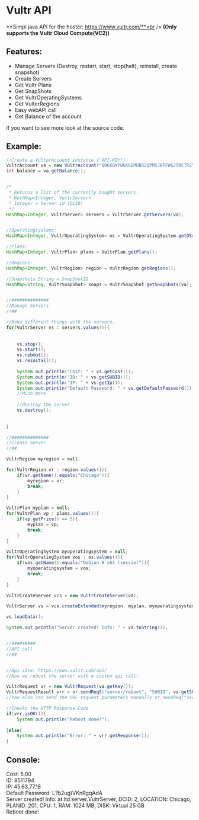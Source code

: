 # Vultr API
 **Simpl java API for the hoster: https://www.vultr.com/**<br />
 **(Only supports the Vultr Cloud Compute(VC2))**

## Features:
-	Manage Servers (Destroy, restart, start, stop(halt), reinstall, create snapshot)
-	Create Servers
-	Get Vultr Plans
-	Get SnapShots
-	Get VultrOperatingSystems
-	Get VulterRegions
-	Easy webAPI call 
-	Get Balance of the account

If you want to see more look at the source code.
## Example: 

~~~java	
//Create a VulterAccount instance ("API-KEY")
VultrAccount va = new VultrAccount("QR6XQYYBGK6EMUB52QPM5JBFFWGJTDCTR2YA");
int balance = va.getBalance();


/*
 * Returns a list of the currently bought servers. 
 * HashMap<Integer, VultrServer> 
 * Integer = Server id (DCID)
 */
HashMap<Integer, VultrServer> servers = VultrServer.getServers(va);


//Operatingsystems:
HashMap<Integer, VultrOperatingSystem> os = VultrOperatingSystem.getOSs();

//Plans:
HashMap<Integer, VultrPlan> plans = VultrPlan.getPlans();

//Regions:
HashMap<Integer, VultrRegion> region = VultrRegion.getRegions();

//Snapshots String = SnapShotID
HashMap<String, VultrSnapShot> snaps = VultrSnapShot.getSnapShots(va);


//##############
//Manage Servers
//##

//Make different things with the servers.
for(VultrServer vs : servers.values()){
	
	
	vs.stop();
	vs.start();
	vs.reboot();
	vs.reinstall();
	
	System.out.println("Cost: " + vs.getCost());
	System.out.println("ID: " + vs.getSUBID());
	System.out.println("IP: " + vs.getIp());
	System.out.println("Default Password: " + vs.getDefaultPassword());
	//Much more
	
	//destroy the server
	vs.destroy();
	
	
}

//##############
//Create Server
//##

VultrRegion myregion = null;

for(VultrRegion vr : region.values()){
	if(vr.getName().equals("Chicago")){
		myregion = vr;
		break;
	}
}

VultrPlan myplan = null;
for(VultrPlan vp : plans.values()){
	if(vp.getPrice() == 5){
		myplan = vp;
		break;
	}
}

VultrOperatingSystem myoperatingsystem = null;
for(VultrOperatingSystem vos : os.values()){
	if(vos.getName().equals("Debian 8 x64 (jessie)")){
		myoperatingsystem = vos;
		break;
	}
}

VultrCreateServer vcs = new VultrCreateServer(va);

VultrServer vs = vcs.createExtended(myregion, myplan, myoperatingsystem, null, null, "Test", "host123");

vs.loadData();

System.out.println("Server created! Info: " + vs.toString());


//#########
//API call
//##


//Api site: https://www.vultr.com/api/
//Now we reboot the server with a custom api call:

VultrRequest vr = new VultrRequest(va.getKey());
VultrRequestResult vrr = vr.sendReqS("server/reboot", "SUBID", vs.getSUBID());
//You also can send the URL request parameters manually vr.sendReq("server/reboot", "SUBID="+vs.getSUBID());

//Checks the HTTP Response Code
if(vrr.isOK()){
	System.out.println("Reboot done!");
	
}else{
	System.out.println("Error: " + vrr.getResponse());
}
~~~
    
    
## Console:

Cost: 5.00<br />
ID: 8511794<br />
IP: 45.63.77.18<br />
Default Password: L?b2ug)VKnRgqAdA<br />
Server created! Info: at.ltd.server.VultrServer, DCID: 2, LOCATION: Chicago, PLANID: 201, CPU: 1, RAM: 1024 MB, DISK: Virtual 25 GB<br />
Reboot done!
		

